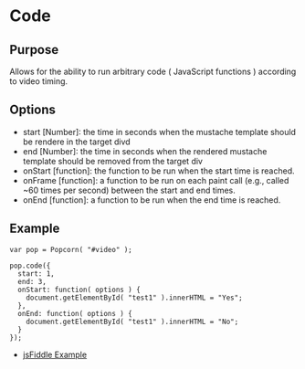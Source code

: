 # Code #

## Purpose ##

Allows for the ability to run arbitrary code ( JavaScript functions ) according to video timing.

## Options ##

* start [Number]: the time in seconds when the mustache template should be rendere in the target divd
* end [Number]: the time in seconds when the rendered mustache template should be removed from the target div
* onStart [function]: the function to be run when the start time is reached.
* onFrame [function]: a function to be run on each paint call (e.g., called ~60 times per second) between the start and end times.
* onEnd [function]: a function to be run when the end time is reached.

## Example ##

    var pop = Popcorn( "#video" );

    pop.code({
      start: 1,
      end: 3,
      onStart: function( options ) {
        document.getElementById( "test1" ).innerHTML = "Yes";
      },
      onEnd: function( options ) {
        document.getElementById( "test1" ).innerHTML = "No";
      }
    });

* [jsFiddle Example](http://jsfiddle.net/popcornjs/Wmskz/)
